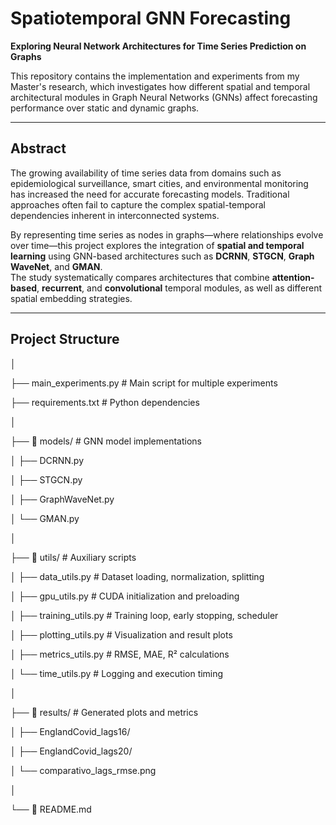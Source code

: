 # Spatiotemporal GNN Forecasting
**Exploring Neural Network Architectures for Time Series Prediction on Graphs**

This repository contains the implementation and experiments from my Master's research, which investigates how different spatial and temporal architectural modules in Graph Neural Networks (GNNs) affect forecasting performance over static and dynamic graphs.

---

## Abstract
The growing availability of time series data from domains such as epidemiological surveillance, smart cities, and environmental monitoring has increased the need for accurate forecasting models. Traditional approaches often fail to capture the complex spatial-temporal dependencies inherent in interconnected systems.

By representing time series as nodes in graphs—where relationships evolve over time—this project explores the integration of **spatial and temporal learning** using GNN-based architectures such as **DCRNN**, **STGCN**, **Graph WaveNet**, and **GMAN**.  
The study systematically compares architectures that combine **attention-based**, **recurrent**, and **convolutional** temporal modules, as well as different spatial embedding strategies.

---

## Project Structure

│

├── main_experiments.py        # Main script for multiple experiments

├── requirements.txt                 # Python dependencies

│

├── 📂 models/                       # GNN model implementations

│   ├── DCRNN.py

│   ├── STGCN.py

│   ├── GraphWaveNet.py

│   └── GMAN.py

│

├── 📂 utils/                        # Auxiliary scripts

│   ├── data_utils.py                # Dataset loading, normalization, splitting

│   ├── gpu_utils.py                 # CUDA initialization and preloading

│   ├── training_utils.py            # Training loop, early stopping, scheduler

│   ├── plotting_utils.py            # Visualization and result plots

│   ├── metrics_utils.py             # RMSE, MAE, R² calculations

│   └── time_utils.py                # Logging and execution timing

│

├── 📂 results/                      # Generated plots and metrics

│   ├── EnglandCovid_lags16/

│   ├── EnglandCovid_lags20/

│   └── comparativo_lags_rmse.png

│

└── 📄 README.md
